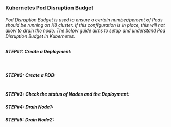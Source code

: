 ### Kubernetes Pod Disruption Budget
###### Pod Disruption Budget is used to ensure a certain number/percent of Pods should be running on K8 cluster. If this configuration is in place, this will not allow to drain the node. The below guide aims to setup and understand Pod Disruption Budget in Kubernetes. 

##### STEP#1: Create a Deployment:
```


```
##### STEP#2: Create a PDB:
```
```

##### STEP#3: Check the status of Nodes and the Deployment:


##### STEP#4: Drain Node1:

##### STEP#5: Drain Node2:
